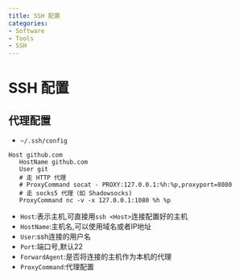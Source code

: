 ```yaml
---
title: SSH 配置
categories:
- Software
- Tools
- SSH
---
```

# SSH 配置

## 代理配置

- `~/.ssh/config`

```
Host github.com
   HostName github.com
   User git
   # 走 HTTP 代理
   # ProxyCommand socat - PROXY:127.0.0.1:%h:%p,proxyport=8080
   # 走 socks5 代理（如 Shadowsocks)
   ProxyCommand nc -v -x 127.0.0.1:1080 %h %p
```

- `Host`:表示主机,可直接用`ssh <Host>`连接配置好的主机
- `HostName`:主机名,可以使用域名或者IP地址
- `User`:ssh连接的用户名
- `Port`:端口号,默认22
- `ForwardAgent`:是否将连接的主机作为本机的代理
- `ProxyCommand`:代理配置